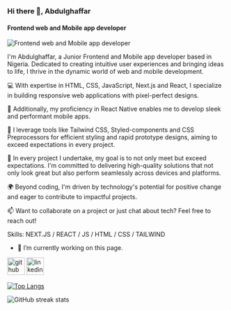 ### Hi there 👋, Abdulghaffar
#### Frontend web and Mobile app developer
![Frontend web and Mobile app developer](https://arturssmirnovs.github.io/github-profile-readme-generator/images/banner.png)

I'm Abdulghaffar, a Junior Frontend and Mobile app developer based in Nigeria. Dedicated to creating intuitive user experiences and bringing ideas to life, I thrive in the dynamic world of web and mobile development.

💻 With expertise in HTML, CSS, JavaScript, Next.js and React, I specialize in building responsive web applications with pixel-perfect designs.

📱 Additionally, my proficiency in React Native enables me to develop sleek and performant mobile apps.

🎨 I leverage tools like Tailwind CSS, Styled-components and CSS Preprocessors for efficient styling and rapid prototype designs, aiming to exceed expectations in every project.

🚀 In every project I undertake, my goal is to not only meet but exceed expectations. I'm committed to delivering high-quality solutions that not only look great but also perform seamlessly across devices and platforms.

🌍 Beyond coding, I'm driven by technology's potential for positive change and eager to contribute to impactful projects.

📫 Want to collaborate on a project or just chat about tech? Feel free to reach out!

Skills: NEXT.JS / REACT / JS / HTML / CSS / TAILWIND

- 🔭 I’m currently working on this page. 


[<img src='https://cdn.jsdelivr.net/npm/simple-icons@3.0.1/icons/github.svg' alt='github' height='40'>](https://github.com/abdulghaffarIB)  [<img src='https://cdn.jsdelivr.net/npm/simple-icons@3.0.1/icons/linkedin.svg' alt='linkedin' height='40'>](https://www.linkedin.com/in/abdulghaffar-ibrahim/)  

[![Top Langs](https://github-readme-stats.vercel.app/api/top-langs/?username=abdulghaffarIB)](https://github.com/anuraghazra/github-readme-stats)

![GitHub streak stats](https://streak-stats.demolab.com/?user=abdulghaffarIB)  

